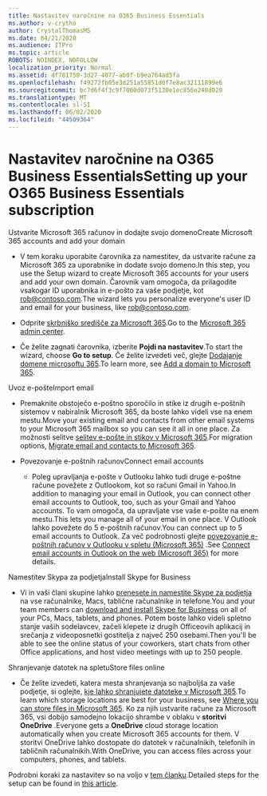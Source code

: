 ```yaml
---
title: Nastavitev naročnine na O365 Business Essentials
ms.author: v-crytho
author: CrystalThomasMS
ms.date: 04/21/2020
ms.audience: ITPro
ms.topic: article
ROBOTS: NOINDEX, NOFOLLOW
localization_priority: Normal
ms.assetid: df781750-3d27-4077-ab0f-b9ea764ad5fa
ms.openlocfilehash: f49272fb05e3d251a55851d0f7e8ac32111899e6
ms.sourcegitcommit: bc7d6f4f3c9f7060d073f5130e1ec856e248d020
ms.translationtype: MT
ms.contentlocale: sl-SI
ms.lasthandoff: 06/02/2020
ms.locfileid: "44509364"
---
```

# <a name="setting-up-your-o365-business-essentials-subscription"></a><span data-ttu-id="875af-102">Nastavitev naročnine na O365 Business Essentials</span><span class="sxs-lookup"><span data-stu-id="875af-102">Setting up your O365 Business Essentials subscription</span></span>

<span data-ttu-id="875af-103">Ustvarite Microsoft 365 računov in dodajte svojo domeno</span><span class="sxs-lookup"><span data-stu-id="875af-103">Create Microsoft 365 accounts and add your domain</span></span>
  
- <span data-ttu-id="875af-104">V tem koraku uporabite čarovnika za namestitev, da ustvarite račune za Microsoft 365 za uporabnike in dodate svojo domeno.</span><span class="sxs-lookup"><span data-stu-id="875af-104">In this step, you use the Setup wizard to create Microsoft 365 accounts for your users and add your own domain.</span></span> <span data-ttu-id="875af-105">Čarovnik vam omogoča, da prilagodite vsakogar ID uporabnika in e-pošto za vaše podjetje, kot [rob@contoso.com](mailto:rob@contoso.com).</span><span class="sxs-lookup"><span data-stu-id="875af-105">The wizard lets you personalize everyone's user ID and email for your business, like [rob@contoso.com](mailto:rob@contoso.com).</span></span>
    
- <span data-ttu-id="875af-106">Odprite [skrbniško središče za Microsoft 365](https://login.partner.microsoftonline.cn/).</span><span class="sxs-lookup"><span data-stu-id="875af-106">Go to the [Microsoft 365 admin center](https://login.partner.microsoftonline.cn/).</span></span>
    
- <span data-ttu-id="875af-107">Če želite zagnati čarovnika, izberite **Pojdi na nastavitev**.</span><span class="sxs-lookup"><span data-stu-id="875af-107">To start the wizard, choose **Go to setup**.</span></span> <span data-ttu-id="875af-108">Če želite izvedeti več, glejte [Dodajanje domene microsoftu 365](https://docs.microsoft.com/microsoft-365/admin/setup/add-domain).</span><span class="sxs-lookup"><span data-stu-id="875af-108">To learn more, see [Add a domain to Microsoft 365](https://docs.microsoft.com/microsoft-365/admin/setup/add-domain).</span></span>
    
<span data-ttu-id="875af-109">Uvoz e-pošte</span><span class="sxs-lookup"><span data-stu-id="875af-109">Import email</span></span>
  
- <span data-ttu-id="875af-110">Premaknite obstoječo e-poštno sporočilo in stike iz drugih e-poštnih sistemov v nabiralnik Microsoft 365, da boste lahko videli vse na enem mestu.</span><span class="sxs-lookup"><span data-stu-id="875af-110">Move your existing email and contacts from other email systems to your Microsoft 365 mailbox so you can see it all in one place.</span></span> <span data-ttu-id="875af-111">Za možnosti selitve [selitev e-pošte in stikov v Microsoft 365](https://docs.microsoft.com/microsoft-365/admin/setup/migrate-email-and-contacts-admin).</span><span class="sxs-lookup"><span data-stu-id="875af-111">For migration options, [Migrate email and contacts to Microsoft 365](https://docs.microsoft.com/microsoft-365/admin/setup/migrate-email-and-contacts-admin).</span></span>
    
- <span data-ttu-id="875af-112">Povezovanje e-poštnih računov</span><span class="sxs-lookup"><span data-stu-id="875af-112">Connect email accounts</span></span>
    
  - <span data-ttu-id="875af-113">Poleg upravljanja e-pošte v Outlooku lahko tudi druge e-poštne račune povežete z Outlookom, kot so računi Gmail in Yahoo.</span><span class="sxs-lookup"><span data-stu-id="875af-113">In addition to managing your email in Outlook, you can connect other email accounts to Outlook, too, such as your Gmail and Yahoo accounts.</span></span> <span data-ttu-id="875af-114">To vam omogoča, da upravljate vse vaše e-pošte na enem mestu.</span><span class="sxs-lookup"><span data-stu-id="875af-114">This lets you manage all of your email in one place.</span></span> <span data-ttu-id="875af-115">V Outlook lahko povežete do 5 e-poštnih računov.</span><span class="sxs-lookup"><span data-stu-id="875af-115">You can connect up to 5 email accounts to Outlook.</span></span> <span data-ttu-id="875af-116">Za več podrobnosti glejte [povezovanje e-poštnih računov v Outlooku v spletu (Microsoft 365)](https://support.office.com/Article/Connect-email-accounts-in-Outlook-on-the-web-Office-365-d7012ff0-924f-4f78-8aca-c3912d886c4d) .</span><span class="sxs-lookup"><span data-stu-id="875af-116">See [Connect email accounts in Outlook on the web (Microsoft 365)](https://support.office.com/Article/Connect-email-accounts-in-Outlook-on-the-web-Office-365-d7012ff0-924f-4f78-8aca-c3912d886c4d) for more details.</span></span> 
    
<span data-ttu-id="875af-117">Namestitev Skypa za podjetja</span><span class="sxs-lookup"><span data-stu-id="875af-117">Install Skype for Business</span></span>
  
- <span data-ttu-id="875af-118">Vi in vaši člani skupine lahko [prenesete in namestite Skype za podjetja](https://support.office.com/Article/download-and-install-Skype-for-Business-8a0d4da8-9d58-44f9-9759-5c8f340cb3fb) na vse računalnike, Macs, tablične računalnike in telefone.</span><span class="sxs-lookup"><span data-stu-id="875af-118">You and your team members can [download and install Skype for Business](https://support.office.com/Article/download-and-install-Skype-for-Business-8a0d4da8-9d58-44f9-9759-5c8f340cb3fb) on all of your PCs, Macs, tablets, and phones.</span></span> <span data-ttu-id="875af-119">Potem boste lahko videli spletno stanje vaših sodelavcev, začeli klepete iz drugih Officeovih aplikacij in srečanja z videoposnetki gostitelja z največ 250 osebami.</span><span class="sxs-lookup"><span data-stu-id="875af-119">Then you'll be able to see the online status of your coworkers, start chats from other Office applications, and host video meetings with up to 250 people.</span></span> 
    
<span data-ttu-id="875af-120">Shranjevanje datotek na spletu</span><span class="sxs-lookup"><span data-stu-id="875af-120">Store files online</span></span>
  
- <span data-ttu-id="875af-121">Če želite izvedeti, katera mesta shranjevanja so najboljša za vaše podjetje, si oglejte, [kje lahko shranjujete datoteke v Microsoft 365](https://support.office.com/article/c7c20284-bc94-47f4-9728-d28e9daf0790.aspx).</span><span class="sxs-lookup"><span data-stu-id="875af-121">To learn which storage locations are best for your business, see [Where you can store files in Microsoft 365](https://support.office.com/article/c7c20284-bc94-47f4-9728-d28e9daf0790.aspx).</span></span> <span data-ttu-id="875af-122">Ko za njih ustvarite račune za Microsoft 365, vsi dobijo samodejno lokacijo shrambe v oblaku v **storitvi OneDrive** .</span><span class="sxs-lookup"><span data-stu-id="875af-122">Everyone gets a **OneDrive** cloud storage location automatically when you create Microsoft 365 accounts for them.</span></span> <span data-ttu-id="875af-123">V storitvi OneDrive lahko dostopate do datotek v računalnikih, telefonih in tabličnih računalnikih.</span><span class="sxs-lookup"><span data-stu-id="875af-123">With OneDrive, you can access files across your computers, phones, and tablets.</span></span> 
    
<span data-ttu-id="875af-124">Podrobni koraki za nastavitev so na voljo v [tem članku](https://docs.microsoft.com/microsoft-365/admin/setup/setup).</span><span class="sxs-lookup"><span data-stu-id="875af-124">Detailed steps for the setup can be found in [this article](https://docs.microsoft.com/microsoft-365/admin/setup/setup).</span></span>
  


